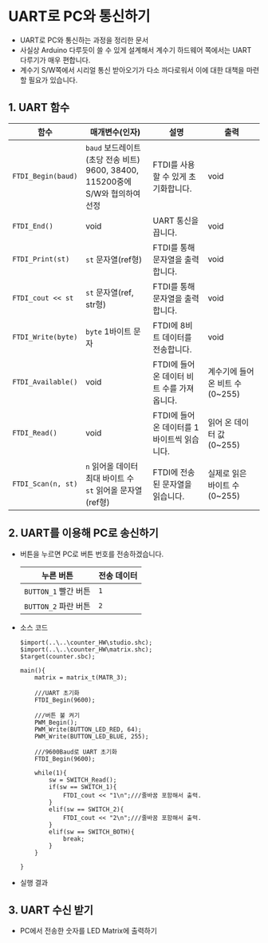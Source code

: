 # UART로 PC와 통신하기

- UART로 PC와 통신하는 과정을 정리한 문서
- 사실상 Arduino 다루듯이 쓸 수 있게 설계해서 계수기 하드웨어 쪽에서는 UART 다루기가 매우 편합니다.
- 계수기 S/W쪽에서 시리얼 통신 받아오기가 다소 까다로워서 이에 대한 대책을 마련할 필요가 있습니다.

## 1. UART 함수

|함수|매개변수(인자)|설명|출력|
|--|--|--|--|
|`FTDI_Begin(baud)`|`baud` 보드레이트(초당 전송 비트)<br>9600, 38400, 115200중에 S/W와 협의하여 선정|FTDI를 사용할 수 있게 초기화합니다.|void|
|`FTDI_End()`|void|UART 통신을 끕니다.|void|
|`FTDI_Print(st)`|`st` 문자열(ref형)|FTDI를 통해 문자열을 출력합니다.|void|
|`FTDI_cout << st`|`st` 문자열(ref, str형)|FTDI를 통해 문자열을 출력합니다.|void|
|`FTDI_Write(byte)`|`byte` 1바이트 문자|FTDI에 8비트 데이터를 전송합니다.|void|
|`FTDI_Available()`|void|FTDI에 들어온 데이터 비트 수를 가져옵니다.|계수기에 들어온 비트 수(0~255)|
|`FTDI_Read()`|void|FTDI에 들어온 데이터를 1바이트씩 읽습니다.|읽어 온 데이터 값(0~255)|
|`FTDI_Scan(n, st)`|`n` 읽어올 데이터 최대 바이트 수<br>`st` 읽어올 문자열(ref형)|FTDI에 전송된 문자열을 읽습니다.|실제로 읽은 바이트 수(0~255)|

## 2. UART를 이용해 PC로 송신하기

- 버튼을 누르면 PC로 버튼 번호를 전송하겠습니다.

  |누른 버튼|전송 데이터|
  |--|--|
  |`BUTTON_1` 빨간 버튼|`1`|
  |`BUTTON_2` 파란 버튼|`2`|

- 소스 코드

  ```
  $import(..\..\counter_HW\studio.shc);
  $import(..\..\counter_HW\matrix.shc);
  $target(counter.sbc);
  
  main(){
      matrix = matrix_t(MATR_3);
      
      ///UART 초기화
      FTDI_Begin(9600);
      
      ///버튼 불 켜기
      PWM_Begin();
      PWM_Write(BUTTON_LED_RED, 64);
      PWM_Write(BUTTON_LED_BLUE, 255);
      
      ///9600Baud로 UART 초기화
      FTDI_Begin(9600);
      
      while(1){
          sw = SWITCH_Read();
          if(sw == SWITCH_1){
              FTDI_cout << "1\n";///줄바꿈 포함해서 출력.
          }
          elif(sw == SWITCH_2){
              FTDI_cout << "2\n";///줄바꿈 포함해서 출력.
          }
          elif(sw == SWITCH_BOTH){
              break;
          }
      }
      
  }
  ```

- 실행 결과

## 3. UART 수신 받기

- PC에서 전송한 숫자를 LED Matrix에 출력하기

